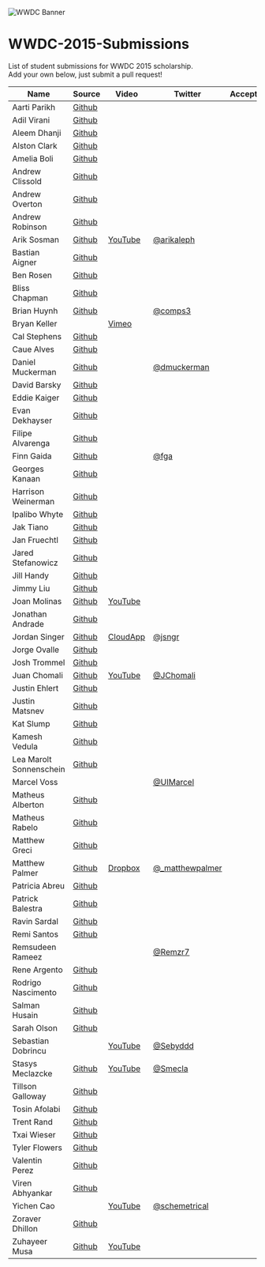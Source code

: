 ![WWDC Banner](https://devimages.apple.com.edgekey.net/wwdc/images/wwdc15-hero_2x.png)
# WWDC-2015-Submissions
List of student submissions for WWDC 2015 scholarship. <br>
Add your own below, just submit a pull request!
<!--http://www.alphabetize.org-->
<!-- PLEASE INSERT YOUR NAME IN ALPHABETICAL ORDER -->
Name | Source | Video | Twitter | Accepted/Rejected
--- | --- | --- | --- | ---
Aarti Parikh | [Github](https://github.com/aarti/wwdc-scholarship-app )
Adil Virani | [Github](https://github.com/AdilVirani/WWDC-2015)
Aleem Dhanji | [Github](https://github.com/adhanji/AleemDhanji)
Alston Clark | [Github](https://github.com/Acespace/WWDC15)
Amelia Boli | [Github](https://github.com/AmeliaBoli/AmeliaBoli)
Andrew Clissold | [Github](https://github.com/aclissold/wwdc-scholarship)
Andrew Overton | [Github](https://github.com/andrewoverton/WWDC-Scholarship-App)
Andrew Robinson | [Github](https://github.com/SirArkimedes/WWDC-2015)
Arik Sosman | [Github](https://github.com/arik-so/WWDC-2015-Application) | [YouTube](https://www.youtube.com/watch?v=paRnOg6_t6k) | [@arikaleph](https://twitter.com/arikaleph)
Bastian Aigner | [Github](https://github.com/bastiaigner/WWDC15)
Ben Rosen | [Github](https://github.com/benrosen78/2015-WWDC-Scholarship-app)
Bliss Chapman | [Github](https://github.com/Togira/WWDC2015-Student-Application)
Brian Huynh | [Github](https://github.com/tvnerd/Brian-Huynh) | | [@comps3](https://twitter.com/comps3)
Bryan Keller | | [Vimeo](https://vimeo.com/126077764)
Cal Stephens | [Github](https://github.com/Calda/About-Cal)
Caue Alves | [Github](https://github.com/CaueAlvesSilva/Caue-Alves---WWDC15)
Daniel Muckerman | [Github](https://github.com/DMuckerman/wwdc2015) | | [@dmuckerman](https://twitter.com/dmuckerman)
David Barsky | [Github](https://github.com/davidbarsky/DavidBarskyWWDC)
Eddie Kaiger | [Github](https://github.com/eddiekaiger/PortfolioApp)
Evan Dekhayser | [Github](https://github.com/edekhayser/WWDC-2015-Scholarship)
Filipe Alvarenga | [Github](https://github.com/filipealva/WWDC15-Scholarship)
Finn Gaida | [Github](https://github.com/finngaida/wwdc) | | [@fga](https://twitter.com/fga)
Georges Kanaan | [Github](https://github.com/Ge0rges/WWDC-2015-Scholarship)
Harrison Weinerman | [Github](https://github.com/harrisonw1/Harrison-Weinerman-WWDC-2015-Scholarship-App)
Ipalibo Whyte | [Github](https://github.com/IpaliboWhyte/WWDC-2015)
Jak Tiano | [Github](https://github.com/Jakintosh/WWDC-2015-Application)
Jan Fruechtl | [Github](https://github.com/coolcut/WWDC-Scholarship-2015)
Jared Stefanowicz | [Github](https://github.com/BigxMac/WWDC-2015)
Jill Handy | [Github](https://github.com/Jaemu/jill-handy)
Jimmy Liu | [Github](https://github.com/lele0108/WWDC_2015)
Joan Molinas | [Github](https://github.com/ulidev/WWDC2015) | [YouTube](https://www.youtube.com/watch?v=OU44fRY2PYs)
Jonathan Andrade | [Github](https://github.com/jcandrade/WWDC2015)
Jordan Singer | [Github](https://github.com/jordansinger/WWDC-15) | [CloudApp](http://cl.ly/am7C) | [@jsngr](https://twitter.com/jsngr)
Jorge Ovalle | [Github](https://github.com/lojals/JorgeOvalleWWDC)
Josh Trommel | [Github](https://github.com/probablyjosh/JoshTrommel)
Juan Chomali | [Github](https://github.com/jchomali/WWDC15App) | [YouTube](https://www.youtube.com/watch?v=7WFw3axl8lM) | [@JChomali](https://twitter.com/jchomali)
Justin Ehlert | [Github](https://github.com/jtehlert/WWDC)
Justin Matsnev | [Github](https://github.com/Jmats17/WWDC15-App)
Kat Slump | [Github](https://github.com/katslump/WWDC2015)
Kamesh Vedula | [Github](https://github.com/kvedula/WWDC2015)
Lea Marolt Sonnenschein | [Github](https://github.com/leamars/WWDC2015)
Marcel Voss | | | [@UIMarcel](https://twitter.com/uimarcel)
Matheus Alberton | [Github](https://github.com/matheusfrozzi/wwdcprofile)
Matheus Rabelo | [Github](https://github.com/omatheusr/MatheusRabelo)
Matthew Greci | [Github](https://github.com/mgreci/MatthewGreci)
Matthew Palmer | [Github](https://github.com/matthewpalmer/WWDC-15) | [Dropbox](https://www.dropbox.com/s/7mhn66qp57dsyxc/wwdc-15-demo.mov?dl=0) | [@_matthewpalmer](http://twitter.com/_matthewpalmer)
Patricia Abreu | [Github](https://github.com/PatriciaAbreu/WWDC/tree/master/WWDCPatriciaAbreu)
Patrick Balestra | [Github](https://github.com/BalestraPatrick/WWDC-2015-Scholarship)
Ravin Sardal | [Github](https://github.com/randomite/ss-wwdc)
Remi Santos | [Github](https://github.com/Kemcake/WWDC2015)
Remsudeen Rameez | | | [@Remzr7](https://twitter.com/remzr7)
Rene Argento | [Github](https://github.com/reneargento/wwdc-2015-scholarship-application)
Rodrigo Nascimento | [Github](https://github.com/rodrigok/wwwdc-2015-scholarship-rodrigo-nascimento)
Salman Husain | [Github](https://github.com/shusain93/WWDC2015)
Sarah Olson | [Github](https://github.com/saraheolson/SarahOlson)
Sebastian Dobrincu | | [YouTube](https://www.youtube.com/watch?v=8FIxP19dM1Q) | [@Sebyddd](https://twitter.com/Sebyddd)
Stasys Meclazcke | [Github](https://github.com/aeip/2015-WWDC-Scholarship-App) | [YouTube](https://www.youtube.com/watch?v=Q05r7ALxmZY) | [@Smecla](https://twitter.com/Smecla)
Tillson Galloway | [Github](https://github.com/tillson/wwdc-2015)
Tosin Afolabi | [Github](https://github.com/TosinAF/WWDC-2015)
Trent Rand | [Github](https://github.com/trentrand/Apple-WWDC-2015-Application)
Txai Wieser | [Github](https://github.com/txaidw/WWDC15-Txai-Wieser)
Tyler Flowers | [Github](https://github.com/Tdflowers/WWDC2015)
Valentin Perez | [Github](https://github.com/valentin7/wwdc2015app)
Viren Abhyankar | [Github](https://github.com/virena/Viren-Abhyankar)
Yichen Cao | | [YouTube](https://www.youtube.com/watch?v=e88hbvMZzN8) | [@schemetrical](https://twitter.com/Schemetrical)
Zoraver Dhillon | [Github](https://github.com/teghzoraver/Zoraver-Dhillon-WWDC-2015)
Zuhayeer Musa | [Github](https://github.com/zuhaz3/WWDC15) | [YouTube](https://www.youtube.com/watch?v=I5WMFgD0YvM)
<!-- Don't remove the newline -->
